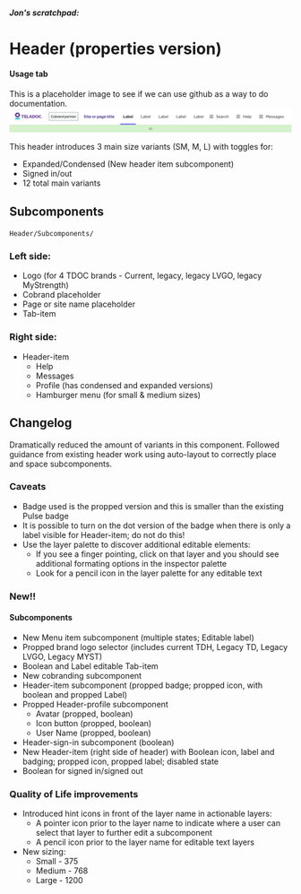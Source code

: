 ##### Jon's scratchpad:

# Header (properties version)
#### Usage tab

This is a placeholder image to see if we can use github as a way to do documentation.
![placeholder image to test github and local images](images/Header.png "Darkmode Modal placeholder")

This header introduces 3 main size variants (SM, M, L) with toggles for:
* Expanded/Condensed (New header item subcomponent)
* Signed in/out
* 12 total main variants

## Subcomponents
`Header/Subcomponents/`

### Left side:
* Logo (for 4 TDOC brands - Current, legacy, legacy LVGO, legacy MyStrength)
* Cobrand placeholder
* Page or site name placeholder
* Tab-item

### Right side:
*  Header-item
    -  Help
    -  Messages
    -  Profile (has condensed and expanded versions)
    -  Hamburger menu (for small & medium sizes)

## Changelog
Dramatically reduced the amount of variants in this component. Followed guidance from existing header work using auto-layout to correctly place and space subcomponents.

### Caveats
* Badge used is the propped version and this is smaller than the existing Pulse badge
* It is possible to turn on the dot version of the badge when there is only a label visible for Header-item; do not do this!
* Use the layer palette to discover additional editable elements:
    -   If you see a finger pointing, click on that layer and you should see additional formating options in the inspector palette
    -   Look for a pencil icon in the layer palette for any editable text  

### New!!
#### Subcomponents
* New Menu item subcomponent (multiple states; Editable label)
* Propped brand logo selector (includes current TDH, Legacy TD, Legacy LVGO, Legacy MYST)
* Boolean and Label editable Tab-item 
* New cobranding subcomponent
* Header-item subcomponent (propped badge; propped icon, with boolean and propped Label)
* Propped Header-profile subcomponent
    -  Avatar (propped, boolean)
    -  Icon button (propped, boolean)
    -  User Name (propped, boolean)
* Header-sign-in subcomponent (boolean)
* New Header-item (right side of header) with Boolean icon, label and badging; propped icon, propped label; disabled state
* Boolean for signed in/signed out 
 
### Quality of Life improvements
* Introduced hint icons in front of the layer name in actionable layers:
    -  A pointer icon prior to the layer name to indicate where a user can select that layer to further edit a subcomponent
    -  A pencil icon prior to the layer name for editable text layers
* New sizing:
    -  Small - 375
    -  Medium - 768
    -  Large - 1200


